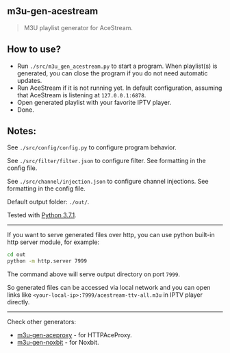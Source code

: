 ## m3u-gen-acestream

> M3U playlist generator for AceStream.

## How to use?
* Run `./src/m3u_gen_acestream.py` to start a program.
  When playlist(s) is generated, you can close the program
  if you do not need automatic updates.
* Run AceStream if it is not running yet.
  In default configuration, assuming that AceStream
  is listening at `127.0.0.1:6878`.
* Open generated playlist with your favorite IPTV player.
* Done.

## Notes:
See `./src/config/config.py` to configure program behavior.

See `./src/filter/filter.json` to configure filter.
See formatting in the config file.

See `./src/channel/injection.json` to configure channel injections.
See formatting in the config file.

Default output folder: `./out/`.

Tested with [Python 3.7.1](https://www.python.org/downloads/release/python-371/).

---
If you want to serve generated files over http, you can use
python built-in http server module, for example:

```sh
cd out
python -m http.server 7999
```

The command above will serve output directory on port `7999`.

So generated files can be accessed via local network and you can
open links like `<your-local-ip>:7999/acestream-ttv-all.m3u` in
IPTV player directly.

---
Check other generators:
* [m3u-gen-aceproxy](https://github.com/SCP002/m3u-gen-aceproxy) - for HTTPAceProxy.
* [m3u-gen-noxbit](https://github.com/SCP002/m3u-gen-noxbit) - for Noxbit.
